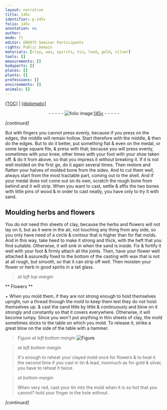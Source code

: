 ```yaml
---
layout: narrative
title: 145v
identifier: p-145v
folio: 145v
annotation: no
author:
mode: tl
editor: GR8975 Seminar Participants
rights: Public Domain
materials: [clay, wax, spirits, tin, lead, gold, silver]
tools: []
measurements: []
bodyparts: []
places: []
plants: []
professions: []
environments: []
animals: []
---
```


<p><a href="{{ site.baseurl }}/translation/">[TOC]</a> | <a href="{{ site.baseurl }}/texts/p-145v_tc/" target="_blank">[diplomatic]</a></p><div class="folio" align="center">- - - - - <a href="http://gallica.bnf.fr/ark:/12148/btv1b10500001g/f296.image" target="_blank"><img src="https://cu-mkp.github.io/2017-workshop-edition/assets/photo-icon.png" alt="folio image: " style="display:inline-block; margin-bottom:-3px;"/>145v</a> - - - - - </div>  
 
*[continued]*
  
But with fingers you cannot press evenly, because if you press on the edges, the middle will remain hollow. Start therefore with the middle, & then do the edges. But to do it better, put something flat & even on the medal, or some large square file, & press with that; because you will press evenly, sometimes with your knee, other times with your foot with your shoe taken off. & do it from above, so that you impress it without breaking it. If it is not well molded on the first go, do it again several times. Then restore and flatten your halves of molded bone from the sides. And to cut them well, always start from the most tractable part, coming out to the shell. And if your medal does not come out on its own, scratch the rough bone from behind and it will strip. When you want to cast, settle & affix the two bones with little pins of wood & in order to cast neatly, you have only to try it with sand.
 
 
  

## Moulding herbs and flowers

 
You do not need thin sheets of <span class="m">clay</span>, because the herbs and flowers will not lay on it, but as it were in the air, not touching any thing from any side, so you only have need of a circle & contour that is higher than for flat molds. And in this way, take heed to make it strong and thick, with the heft that you find suitable. Otherwise, it will sink in when the sand is inside. Fix & fortify it well with your foot & firmly attach all the joints. Then, have your flower well attached & assuredly fixed to the bottom of the casting with <span class="m">wax</span> that is not at all rough, but smooth, so that it can strip off well. Then moisten your flower or herb in good <span class="m">spirits</span> in a tall glass.
 
 
> *at left top margin*
> 
> 
>    

** Flowers **

 \+ 
 When you mold them, if they are not strong enough to hold themselves upright, run a thread through the mold to keep them lest they do not hoist themselves up. & cast the sand little by little & continuously and blow on it strongly and constantly so that it covers everywhere. Otherwise, it will become lumpy. Since you won't put anything in thin sheets of <span class="m">clay</span>, the mold sometimes sticks to the table on which you mold. To release it, strike a great blow on the side of the table with a hammer.
 
> *Figure*
> *at left bottom margin*
> <a href="https://drive.google.com/open?id=0B9-oNrvWdlO5b1FOQ1Z5b1J3TWc" target="_blank"><img src="https://cu-mkp.github.io/GR8975-edition/assets/photo-icon.png" alt="Figure" style="display:inline-block; margin-bottom:-3px;"/></a>
 
> *at left bottom margin*
> 
> 
>  It's enough to reheat your clayed mold once for flowers & to heat it the second time if you cast in <span class="m">tin</span> & <span class="m">lead</span>, insomuch as for <span class="m">gold</span> & <span class="m">silver</span>, you have to reheat it twice.
 
> *at bottom margin*
> 
> 
>  When very red, cast your tin into the mold when it is so hot that you can<span class="x">not?</span> hold your finger in the hole without <span class="ill"></span>.
 
*[continued]*
 
